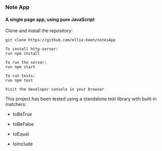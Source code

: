 ### Note App

#### A single page app, using pure JavaScript

Clone and install the repository:

```
git clone https://github.com/ellie-keen/notesApp

To install http-server:
run npm install

To run the server:
run npm start

To run tests:
run npm test 

Visit the developer console in your browser
```



This project has been tested using a standalone test library with built-in matchers:

* toBeTrue 
* toBeFalse
* toEqual
* toInclude

  ​

